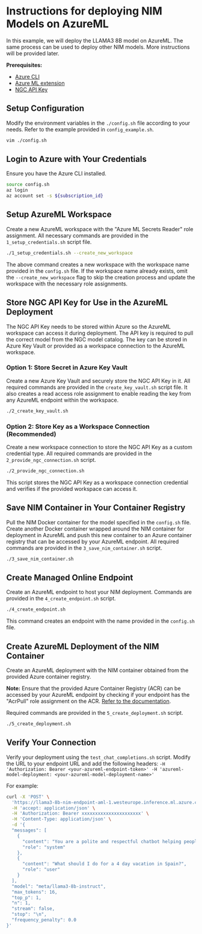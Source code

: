 # Instructions for deploying NIM Models on AzureML

In this example, we will deploy the LLAMA3 8B model on AzureML. The same process can be used to deploy other NIM models. More instructions will be provided later.

**Prerequisites:**
- [Azure CLI](https://learn.microsoft.com/en-us/cli/azure/install-azure-cli)
- [Azure ML extension](https://learn.microsoft.com/en-us/azure/machine-learning/how-to-configure-cli?view=azureml-api-2&tabs=public)
- [NGC API Key](https://catalog.ngc.nvidia.com/)

## Setup Configuration

Modify the environment variables in the `./config.sh` file according to your needs. Refer to the example provided in `config_example.sh`.

```bash
vim ./config.sh
```

## Login to Azure with Your Credentials

Ensure you have the Azure CLI installed.

```bash
source config.sh
az login
az account set -s ${subscription_id}
```

## Setup AzureML Workspace

Create a new AzureML workspace with the "Azure ML Secrets Reader" role assignment. All necessary commands are provided in the `1_setup_credentials.sh` script file.

```bash
./1_setup_credentials.sh --create_new_workspace
```

The above command creates a new workspace with the workspace name provided in the `config.sh` file. If the workspace name already exists, omit the `--create_new_workspace` flag to skip the creation process and update the workspace with the necessary role assignments.

## Store NGC API Key for Use in the AzureML Deployment

The NGC API Key needs to be stored within Azure so the AzureML workspace can access it during deployment. The API key is required to pull the correct model from the NGC model catalog. The key can be stored in Azure Key Vault or provided as a workspace connection to the AzureML workspace.

### Option 1: Store Secret in Azure Key Vault

Create a new Azure Key Vault and securely store the NGC API Key in it. All required commands are provided in the `create_key_vault.sh` script file. It also creates a read access role assignment to enable reading the key from any AzureML endpoint within the workspace.

```bash
./2_create_key_vault.sh
```

### Option 2: Store Key as a Workspace Connection (Recommended)

Create a new workspace connection to store the NGC API Key as a custom credential type. All required commands are provided in the `2_provide_ngc_connection.sh` script.

```bash
./2_provide_ngc_connection.sh
```

This script stores the NGC API Key as a workspace connection credential and verifies if the provided workspace can access it.

## Save NIM Container in Your Container Registry

Pull the NIM Docker container for the model specified in the `config.sh` file. Create another Docker container wrapped around the NIM container for deployment in AzureML and push this new container to an Azure container registry that can be accessed by your AzureML endpoint. All required commands are provided in the `3_save_nim_container.sh` script.

```bash
./3_save_nim_container.sh
```

## Create Managed Online Endpoint

Create an AzureML endpoint to host your NIM deployment. Commands are provided in the `4_create_endpoint.sh` script.

```bash
./4_create_endpoint.sh
```

This command creates an endpoint with the name provided in the `config.sh` file.

## Create AzureML Deployment of the NIM Container

Create an AzureML deployment with the NIM container obtained from the provided Azure container registry. 

**Note:** Ensure that the provided Azure Container Registry (ACR) can be accessed by your AzureML endpoint by checking if your endpoint has the "AcrPull" role assignment on the ACR. [Refer to the documentation](https://learn.microsoft.com/en-us/azure/container-registry/container-registry-roles?tabs=azure-cli).

Required commands are provided in the `5_create_deployment.sh` script.

```bash
./5_create_deployment.sh
```

## Verify Your Connection

Verify your deployment using the `test_chat_completions.sh` script. Modify the URL to your endpoint URL and add the following headers:
`-H 'Authorization: Bearer <your-azureml-endpoint-token>' -H 'azureml-model-deployment: <your-azureml-model-deployment-name>'`

For example:

```bash
curl -X 'POST' \
  'https://llama3-8b-nim-endpoint-aml-1.westeurope.inference.ml.azure.com/v1/chat/completions' \
  -H 'accept: application/json' \
  -H 'Authorization: Bearer xxxxxxxxxxxxxxxxxxxxxx' \
  -H 'Content-Type: application/json' \
  -d '{
  "messages": [
    {
      "content": "You are a polite and respectful chatbot helping people plan a vacation.",
      "role": "system"
    },
    {
      "content": "What should I do for a 4 day vacation in Spain?",
      "role": "user"
    }
  ],
  "model": "meta/llama3-8b-instruct",
  "max_tokens": 16,
  "top_p": 1,
  "n": 1,
  "stream": false,
  "stop": "\n",
  "frequency_penalty": 0.0
}'
```
